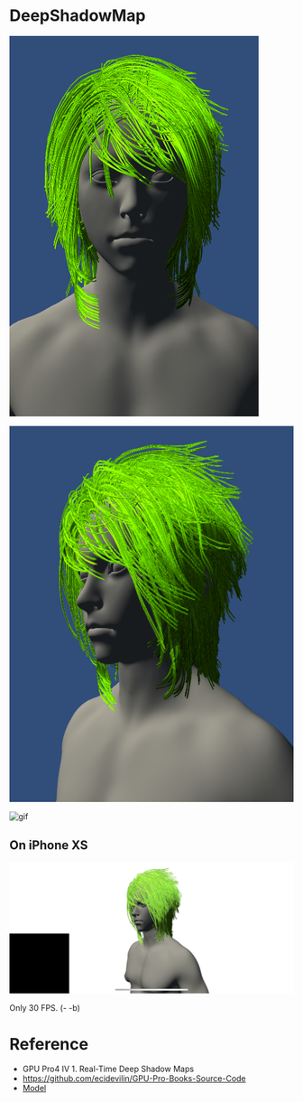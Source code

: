 # DeepShadowMap


![Front](Pic/Hair3.png)


![45](Pic/Hair2.png)

![gif](Pic/GreenHair.gif)

## On iPhone XS

![ipxs](Pic/ipxs2.png)

Only 30 FPS. (- -b)

# Reference

* GPU Pro4 IV 1. Real-Time Deep Shadow Maps
* https://github.com/ecidevilin/GPU-Pro-Books-Source-Code
* [Model](https://3dexport.com/free-3dmodel-girl-head-free-190960.htm)